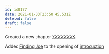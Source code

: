 ```yaml
---
id: id0177
date: 2021-01-03T23:50:45.531Z
deleted: false
draft: false
---
```


Created a new chapter [XXXXXXXX][1].

Added [Finding Joe][2] to the opening of [introduction][3]

[1]: XXXXXXXX.html
[2]: https://www.youtube.com/watch?v=s8nFACrLxr0
[3]: introduction.html
